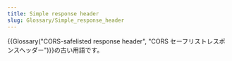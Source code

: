 ```yaml
---
title: Simple response header
slug: Glossary/Simple_response_header
---
```

{{Glossary("CORS-safelisted response header", "CORS セーフリストレスポンスヘッダー")}}の古い用語です。
